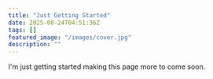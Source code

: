```yaml
---
title: "Just Getting Started"
date: 2025-08-24T04:51:36Z
tags: []
featured_image: "/images/cover.jpg"
description: ""
---
```

I'm just getting started making this page more to come soon.
